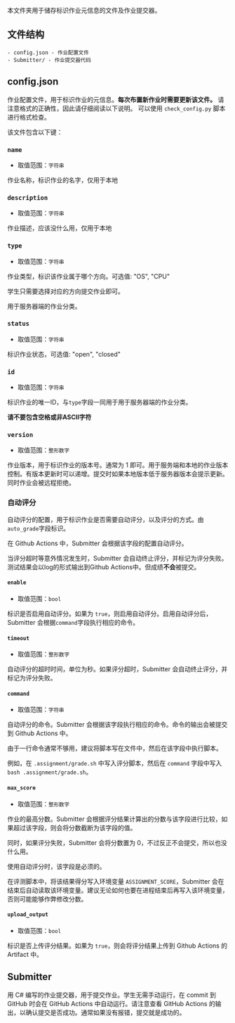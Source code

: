 本文件夹用于储存标识作业元信息的文件及作业提交器。

## 文件结构
```
- config.json - 作业配置文件
- Submitter/ - 作业提交器代码
```

## config.json

作业配置文件，用于标识作业的元信息。**每次布置新作业时需要更新该文件。**
请注意格式的正确性，因此请仔细阅读以下说明。
可以使用 `check_config.py` 脚本进行格式检查。

该文件包含以下键：

### `name`
- 取值范围：`字符串`

作业名称，标识作业的名字，仅用于本地

### `description`
- 取值范围：`字符串`

作业描述，应该没什么用，仅用于本地

### `type`
- 取值范围：`字符串`

作业类型，标识该作业属于哪个方向。可选值: "OS", "CPU"

学生只需要选择对应的方向提交作业即可。

用于服务器端的作业分类。

### `status`
- 取值范围：`字符串`

标识作业状态，可选值: "open", "closed"

### `id`
- 取值范围：`字符串`

标识作业的唯一ID，与`type`字段一同用于用于服务器端的作业分类。

**请不要包含空格或非ASCII字符**

### `version`
- 取值范围：`整形数字`

作业版本，用于标识作业的版本号。通常为 1 即可。用于服务端和本地的作业版本控制。有版本更新时可以递增。提交时如果本地版本低于服务器版本会提示更新。同时作业会被远程拒绝。

### 自动评分

自动评分的配置，用于标识作业是否需要自动评分，以及评分的方式。由`auto_grade`字段标识。

在 Github Actions 中，Submitter 会根据该字段的配置自动评分。

当评分超时等意外情况发生时，Submitter 会自动终止评分，并标记为评分失败。测试结果会以log的形式输出到Github Actions中。但成绩**不会**被提交。

#### `enable`
- 取值范围：`bool`

标识是否启用自动评分。如果为 `true`，则启用自动评分。启用自动评分后，Submitter 会根据`command`字段执行相应的命令。

#### `timeout`
- 取值范围：`整形数字`

自动评分的超时时间，单位为秒。如果评分超时，Submitter 会自动终止评分，并标记为评分失败。

#### `command`
- 取值范围：`字符串`

自动评分的命令。Submitter 会根据该字段执行相应的命令。命令的输出会被提交到 Github Actions 中。

由于一行命令通常不够用，建议将脚本写在文件中，然后在该字段中执行脚本。

例如，在 `.assignment/grade.sh` 中写入评分脚本，然后在 `command` 字段中写入 `bash .assignment/grade.sh`。

#### `max_score`
- 取值范围：`整形数字`

作业的最高分数。Submitter 会根据评分结果计算出的分数与该字段进行比较，如果超过该字段，则会将分数截断为该字段的值。

同时，如果评分失败，Submitter 会将分数置为 0，不过反正不会提交，所以也没什么用。

使用自动评分时，该字段是必须的。

在评测脚本中，将该结果得分写入环境变量 `ASSIGNMENT_SCORE`，Submitter 会在结束后自动读取该环境变量。建议无论如何也要在进程结束后再写入该环境变量，否则可能能够作弊修改分数。

#### `upload_output`
- 取值范围：`bool`

标识是否上传评分结果。如果为 `true`，则会将评分结果上传到 Github Actions 的 Artifact 中。

## Submitter

用 C# 编写的作业提交器，用于提交作业。学生无需手动运行，在 commit 到 GitHub 时会在 GitHub Actions 中自动运行。请注意查看 GitHub Actions 的输出，以确认提交是否成功。通常如果没有报错，提交就是成功的。

